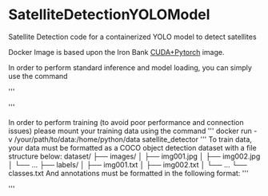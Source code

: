 # SatelliteDetectionYOLOModel
Satellite Detection code for a containerized YOLO model to detect satellites

Docker Image is based upon the Iron Bank [CUDA+Pytorch](https://repo1.dso.mil/dsop/nextgen-federal/mistk/mistk-python-cuda-pytorch) image. 


In order to perform standard inference and model loading, you can simply use the command

'''

'''


In order to perform training (to avoid poor performance and connection issues) please mount your training data using the command 
'''
docker run -v /your/path/to/data:/home/python/data satellite_detector
'''
To train data, your data must be formatted as a COCO object detection dataset with a file structure below:
dataset/ ├── images/ │ ├── img001.jpg │ ├── img002.jpg │ └── ... ├── labels/ │ ├── img001.txt │ ├── img002.txt │ └── ... └── classes.txt
And annotations must be formatted in the following format: 
'''

'''

